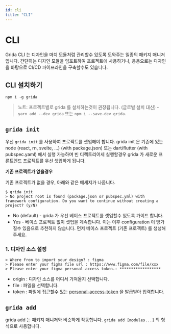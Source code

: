 ```yaml
---
id: cli
title: "CLI"
---
```


# CLI

Grida CLI 는 디자인을 마치 모듈처럼 관리할수 있도록 도와주는 일종의 패키지 매니저 입니다. 간단히는 디자인 모듈을 임포트하여 프로젝트에 사용하거나, 응용으로는 디자인을 바탕으로 CI/CD 파이프라인을 구축할수도 있습니다.

## CLI 설치하기

```
npm i -g grida
```

> 노트: 프로젝트별로 grida 를 설치하는것이 권장됩니다. (글로벌 설치 대신) - `yarn add --dev grida` 또는 `npm i --save-dev grida`.

## `grida init`

우선 `grida init` 를 사용하여 프로젝트를 셋업해야 합니다.
grida init 은 기존에 있는 node (react, rn, svelte, ...) (with package.json) 또는 dart/flutter (with pubspec.yaml) 에서 실행 가능하며 빈 디렉토리어세 실행할경우 grida 가 새로운 프론트엔드 프로젝트를 우선 셋업하게 됩니다.

**기존 프로젝트가 없을경우**

기존 프로젝트가 없을 경우, 아래와 같은 메세지가 나옵니다.

```
$ grida init
> No project root is found (package.json or pubspec.yml) with framework configuration. Do you want to continue without creating a project? (y/N)
```

- No (default) - grida 가 우선 베이스 프로젝트를 셋업할수 있도록 가이드 합니다.
- Yes - 베이스 프로젝트 없이 셋업을 계속합니다. 이는 이후 configuration 이 망가질수 있음으로 추천하지 않습니다. 먼저 베이스 프로젝트 (기존 프로젝트) 를 생성해주세요.

### 1. 디자인 소스 설정

```
> Where from to import your design? : figma
> Please enter your figma file url : https://www.figma.com/file/xxx
> Please enter your figma personal access token.: ******************
```

- origin : 디자인 소스를 어디서 가져올지 선택합니다.
- file : 파일을 선택합니다.
- token : 파일에 접근할수 있는 [personal-access-token]() 을 발급받아 입력합니다.

## `grida add`

grida add 는 패키지 매니저와 비슷하게 작동합니다. `grida add [modules...]` 의 형식으로 사용합니다.

```

```

<!-- ## `grida login` -->
